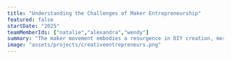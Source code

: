 ```yaml
---
title: "Understanding the Challenges of Maker Entrepreneurship"
featured: false
startDate: "2025"
teamMemberIds: ["natalie","alexandra","wendy"]
summary: "The maker movement embodies a resurgence in DIY creation, merging physical craftsmanship and arts with digital technology support. However, mere technological skills and creativity are insufficient for economically and psychologically sustainable practice. By illuminating and smoothing the path from “maker" to “maker entrepreneur," we can help broaden the viability of making as a livelihood. Our research centers on makers who design, produce, and sell physical goods. In this work, we explore the transition to entrepreneurship for these makers and how technology can facilitate this transition online and offline. We present results from interviews with 20 USA-based maker entrepreneurs (i.e., lamps, stickers), six creative service entrepreneurs (i.e., photographers, fabrication), and seven support personnel (i.e., art curator, incubator director). Our findings reveal that many maker entrepreneurs 1) are makers first and entrepreneurs second; 2) struggle with business logistics and learn business skills as they go; and 3) are motivated by non-monetary values. We discuss training and technology-based design implications and opportunities for addressing challenges in developing economically sustainable businesses around making. Find the paper [here](https://arxiv.org/abs/2501.13765)."
image: "assets/projects/creativeentrepreneurs.png"
---
```

